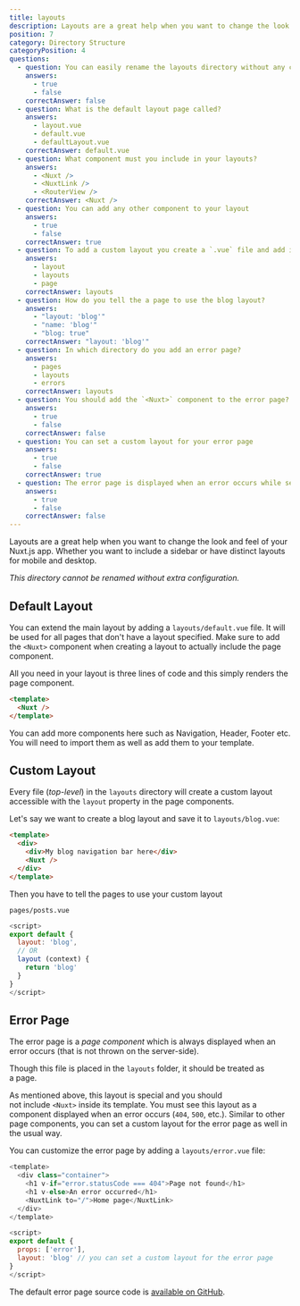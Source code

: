 ```yaml
---
title: layouts
description: Layouts are a great help when you want to change the look and feel of your Nuxt.js app. Whether you want to include a sidebar or have distinct layouts for mobile and desktop.
position: 7
category: Directory Structure
categoryPosition: 4
questions:
  - question: You can easily rename the layouts directory without any configuration
    answers:
      - true
      - false
    correctAnswer: false
  - question: What is the default layout page called?
    answers:
      - layout.vue
      - default.vue
      - defaultLayout.vue
    correctAnswer: default.vue
  - question: What component must you include in your layouts?
    answers:
      - <Nuxt />
      - <NuxtLink />
      - <RouterView />
    correctAnswer: <Nuxt />
  - question: You can add any other component to your layout
    answers:
      - true
      - false
    correctAnswer: true
  - question: To add a custom layout you create a `.vue` file and add it to what folder?
    answers:
      - layout
      - layouts
      - page
    correctAnswer: layouts
  - question: How do you tell the a page to use the blog layout?
    answers:
      - "layout: 'blog'"
      - "name: 'blog'"
      - "blog: true"
    correctAnswer: "layout: 'blog'"
  - question: In which directory do you add an error page?
    answers:
      - pages
      - layouts
      - errors
    correctAnswer: layouts
  - question: You should add the `<Nuxt>` component to the error page?
    answers:
      - true
      - false
    correctAnswer: false
  - question: You can set a custom layout for your error page
    answers:
      - true
      - false
    correctAnswer: true
  - question: The error page is displayed when an error occurs while server side rendering?
    answers:
      - true
      - false
    correctAnswer: false
---
```


Layouts are a great help when you want to change the look and feel of your Nuxt.js app. Whether you want to include a sidebar or have distinct layouts for mobile and desktop.

<base-alert> 

*This directory cannot be renamed without extra configuration.*

</base-alert>

## Default Layout

You can extend the main layout by adding a `layouts/default.vue` file. It will be used for all pages that don't have a layout specified. Make sure to add the `<Nuxt>` component when creating a layout to actually include the page component.

All you need in your layout is three lines of code and this simply renders the page component.

```html
<template>
  <Nuxt />
</template>
```

<base-alert type="info">

You can add more components here such as Navigation, Header, Footer etc. You will need to import them as well as add them to your template. 

</base-alert>

## Custom Layout

Every file (*top-level*) in the `layouts` directory will create a custom layout accessible with the `layout` property in the page components.

Let's say we want to create a blog layout and save it to `layouts/blog.vue`:

```html
<template>
  <div>
    <div>My blog navigation bar here</div>
    <Nuxt />
  </div>
</template>
```

Then you have to tell the pages to use your custom layout

`pages/posts.vue`

```js
<script>
export default {
  layout: 'blog',
  // OR
  layout (context) {
    return 'blog'
  }
}
</script>
```

## Error Page

The error page is a *page component* which is always displayed when an error occurs (that is not thrown on the server-side).

<base-alert> 

Though this file is placed in the `layouts` folder, it should be treated as a page.

</base-alert>

As mentioned above, this layout is special and you should not include `<Nuxt>` inside its template. You must see this layout as a component displayed when an error occurs (`404`, `500`, etc.). Similar to other page components, you can set a custom layout for the error page as well in the usual way.

You can customize the error page by adding a `layouts/error.vue` file:

```js
<template>
  <div class="container">
    <h1 v-if="error.statusCode === 404">Page not found</h1>
    <h1 v-else>An error occurred</h1>
    <NuxtLink to="/">Home page</NuxtLink>
  </div>
</template>

<script>
export default {
  props: ['error'],
  layout: 'blog' // you can set a custom layout for the error page
}
</script>
```

<base-alert type="info">

The default error page source code is [available on GitHub](https://github.com/nuxt/nuxt.js/blob/dev/packages/vue-app/template/components/nuxt-error.vue).

</base-alert>



<quiz :questions="questions"></quiz>
